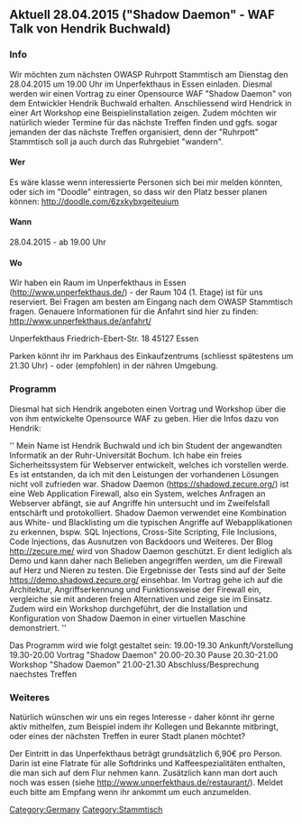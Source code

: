 ## Aktuell 28.04.2015 ("Shadow Daemon" - WAF Talk von Hendrik Buchwald)

### **Info**

Wir möchten zum nächsten OWASP Ruhrpott Stammtisch am Dienstag den
28.04.2015 um 19.00 Uhr im Unperfekthaus in Essen einladen. Diesmal
werden wir einen Vortrag zu einer Opensource WAF "Shadow Daemon" von dem
Entwickler Hendrik Buchwald erhalten. Anschliessend wird Hendrick in
einer Art Workshop eine Beispielinstallation zeigen. Zudem möchten wir
natürlich wieder Termine für das nächste Treffen finden und ggfs. sogar
jemanden der das nächste Treffen organisiert, denn der "Ruhrpott"
Stammtisch soll ja auch durch das Ruhrgebiet "wandern".

#### **Wer**

Es wäre klasse wenn interessierte Personen sich bei mir melden könnten,
oder sich im "Doodle" eintragen, so dass wir den Platz besser planen
können: <http://doodle.com/6zxkybxgeiteuium>

#### **Wann**

28.04.2015 - ab 19.00 Uhr

#### **Wo**

Wir haben ein Raum im Unperfekthaus in Essen
(http://www.unperfekthaus.de/) - der Raum 104 (1. Etage) ist für uns
reserviert. Bei Fragen am besten am Eingang nach dem OWASP Stammtisch
fragen.
Genauere Informationen für die Anfahrt sind hier zu finden:
<http://www.unperfekthaus.de/anfahrt/>

Unperfekthaus
Friedrich-Ebert-Str. 18
45127 Essen

Parken könnt ihr im Parkhaus des Einkaufzentrums (schliesst spätestens
um 21.30 Uhr) - oder (empfohlen) in der nähren Umgebung.

### **Programm**

Diesmal hat sich Hendrik angeboten einen Vortrag und Workshop über die
von ihm entwickelte Opensource WAF zu geben. Hier die Infos dazu von
Hendrik:

'' Mein Name ist Hendrik Buchwald und ich bin Student der angewandten
Informatik an der Ruhr-Universität Bochum. Ich habe ein freies
Sicherheitssystem für Webserver entwickelt, welches ich vorstellen
werde. Es ist entstanden, da ich mit den Leistungen der vorhandenen
Lösungen nicht voll zufrieden war. Shadow Daemon
(https://shadowd.zecure.org/) ist eine Web Application Firewall, also
ein System, welches Anfragen an Webserver abfängt, sie auf Angriffe hin
untersucht und im Zweifelsfall entschärft und protokolliert. Shadow
Daemon verwendet eine Kombination aus White- und Blacklisting um die
typischen Angriffe auf Webapplikationen zu erkennen, bspw. SQL
Injections, Cross-Site Scripting, File Inclusions, Code Injections, das
Ausnutzen von Backdoors und Weiteres. Der Blog <http://zecure.me/> wird
von Shadow Daemon geschützt. Er dient lediglich als Demo und kann daher
nach Belieben angegriffen werden, um die Firewall auf Herz und Nieren zu
testen. Die Ergebnisse der Tests sind auf der Seite
<https://demo.shadowd.zecure.org/> einsehbar. Im Vortrag gehe ich auf
die Architektur, Angriffserkennung und Funktionsweise der Firewall ein,
vergleiche sie mit anderen freien Alternativen und zeige sie im Einsatz.
Zudem wird ein Workshop durchgeführt, der die Installation und
Konfiguration von Shadow Daemon in einer virtuellen Maschine
demonstriert. ''

Das Programm wird wie folgt gestaltet sein:
19.00-19.30 Ankunft/Vorstellung
19.30-20.00 Vortrag "Shadow Daemon"
20.00-20.30 Pause
20.30-21.00 Workshop "Shadow Daemon"
21.00-21.30 Abschluss/Besprechung naechstes Treffen

### **Weiteres**

Natürlich wünschen wir uns ein reges Interesse - daher könnt ihr gerne
aktiv mithelfen, zum Beispiel indem ihr Kollegen und Bekannte mitbringt,
oder eines der nächsten Treffen in eurer Stadt planen möchtet?

Der Eintritt in das Unperfekthaus beträgt grundsätzlich 6,90€ pro
Person. Darin ist eine Flatrate für alle Softdrinks und
Kaffeespezialitäten enthalten, die man sich auf dem Flur nehmen kann.
Zusätzlich kann man dort auch noch was essen (siehe
<http://www.unperfekthaus.de/restaurant/>). Meldet euch bitte am Empfang
wenn ihr ankommt um euch anzumelden.

[Category:Germany](Category:Germany "wikilink")
[Category:Stammtisch](Category:Stammtisch "wikilink")